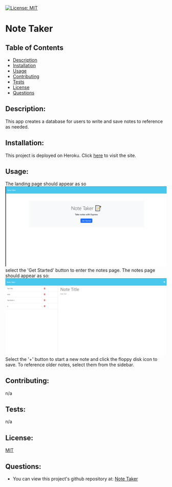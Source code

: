 
[![License: MIT](https://img.shields.io/badge/License-MIT-yellow.svg)](https://opensource.org/licenses/MIT)
# Note Taker

## Table of Contents
- [Description](#description)
- [Installation](#installation)
- [Usage](#usage)
- [Contributing](#contributing)
- [Tests](#tests)
- [License](#license)
- [Questions](#questions)

## Description:
 This app creates a database for users to write and save notes to reference as needed.

## Installation:
 This project is deployed on Heroku. Click [here](https://murmuring-headland-81469.herokuapp.com/) to visit the site.

## Usage:
 The landing page should appear as so
 ![landing](public/assets/images/note-taker-landing.png)
 select the 'Get Started' button to enter the notes page.
 The notes page should appear as so:
 ![notes](public/assets/images/note-page.png)
 Select the '+' button to start a new note and click the floppy disk icon to save. To reference older notes, select them from the sidebar.

## Contributing:
 n/a

## Tests:
 n/a

## License:
 [MIT](https://opensource.org/licenses/MIT)

## Questions:
 - You can view this project's github repository at: [Note Taker](https://github.com/sdoval27/note-taker)
 
